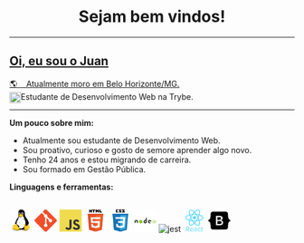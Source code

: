 <h1 align="center"> Sejam bem vindos! </h1>
<hr />
<a href="https://github.com/JuanRsouza" target="_blank">
  <h2> Oi, eu sou o Juan </h2>
<p align="left" >
🌎 &nbsp&nbsp Atualmente moro em Belo Horizonte/MG.<br />
<img align="left" src="https://emoji.slack-edge.com/TMDDFEPFU/trybe_logoverde/1ff4f04c05e88868.png" width="20px" height="20px">
</a> 
Estudante de Desenvolvimento Web na Trybe.
</p>
<hr />
<p>
<strong>Um pouco sobre mim:</strong> <br />
  
  - Atualmente sou estudante de Desenvolvimento Web. <br />
- Sou proativo, curioso e gosto de semore aprender algo novo. <br/>
- Tenho 24 anos e estou migrando de carreira. <br/>
- Sou formado em Gestão Pública. <br />

<strong>Linguagens e ferramentas:</strong> <br/><br/>
<p align="left">
<img src="https://raw.githubusercontent.com/devicons/devicon/master/icons/linux/linux-original.svg" alt="linux" width="40" height="40" />
<img src="https://raw.githubusercontent.com/devicons/devicon/master/icons/git/git-original.svg" alt="git" width="40" height="40"/>
<img src="https://raw.githubusercontent.com/devicons/devicon/master/icons/javascript/javascript-original.svg" alt="javascript" width="40" height="40"/>           
<img src="https://raw.githubusercontent.com/devicons/devicon/master/icons/html5/html5-original-wordmark.svg" alt="html5" width="40" height="40"/> 
<img src="https://raw.githubusercontent.com/devicons/devicon/master/icons/css3/css3-original-wordmark.svg" alt="css3" width="40" height="40"/> 

<img src="https://raw.githubusercontent.com/devicons/devicon/master/icons/nodejs/nodejs-original-wordmark.svg" alt="nodejs" width="40" height="40"/>  
<img src="https://www.learnstorybook.com/intro-to-storybook/logo-jest.png" alt="jest" width="40" height="40" />
<img src="https://raw.githubusercontent.com/devicons/devicon/master/icons/react/react-original-wordmark.svg" alt="react" width="40" height="40"/> 
<!-- <img src="https://raw.githubusercontent.com/devicons/devicon/master/icons/redux/redux-original.svg" alt="redux" width="40" height="40"/>  -->
<img src="https://raw.githubusercontent.com/devicons/devicon/master/icons/bootstrap/bootstrap-plain.svg" alt="Bootstrap" width="40" height="40" />
</p>
